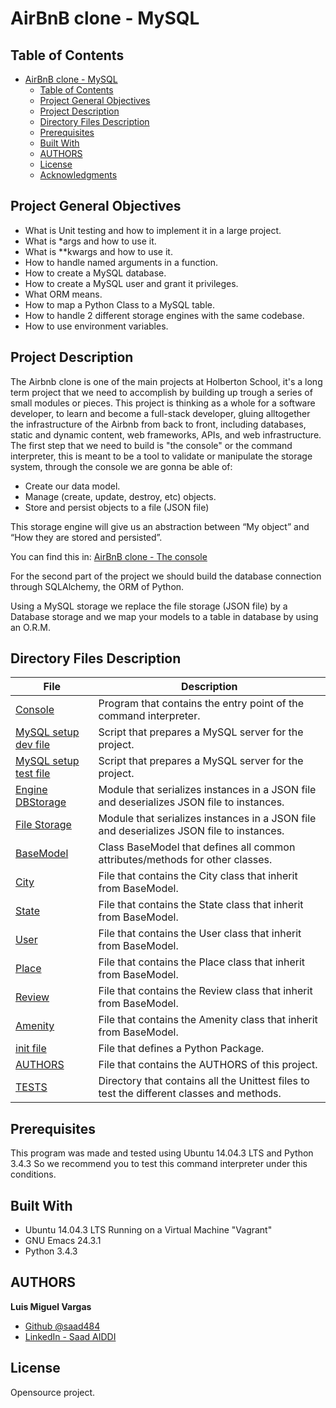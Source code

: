 # AirBnB clone - MySQL


## Table of Contents

- [AirBnB clone - MySQL](#airbnb-clone---mysql)
  - [Table of Contents](#table-of-contents)
  - [Project General Objectives](#project-general-objectives)
  - [Project Description](#project-description)
  - [Directory Files Description](#directory-files-description)
  - [Prerequisites](#prerequisites)
  - [Built With](#built-with)
  - [AUTHORS](#authors)
  - [License](#license)
  - [Acknowledgments](#acknowledgments)

## Project General Objectives

* What is Unit testing and how to implement it in a large project.
* What is *args and how to use it.
* What is **kwargs and how to use it.
* How to handle named arguments in a function.
* How to create a MySQL database.
* How to create a MySQL user and grant it privileges.
* What ORM means.
* How to map a Python Class to a MySQL table.
* How to handle 2 different storage engines with the same codebase.
* How to use environment variables.

## Project Description

The Airbnb clone is one of the main projects at Holberton School, it's a long term project that we need to accomplish by building up trough a series of small modules or pieces. This project is thinking as a whole for a software developer, to learn and become a full-stack developer, gluing alltogether the infrastructure of the Airbnb from back to front, including databases, static and dynamic content, web frameworks, APIs, and web infrastructure.
The first step that we need to build is "the console" or the command interpreter, this is meant to be a tool to validate or manipulate the storage system, through the console we are gonna be able of:
* Create our data model.
* Manage (create, update, destroy, etc) objects.
* Store and persist objects to a file (JSON file)

This storage engine will give us an abstraction between “My object” and “How they are stored and persisted”.

You can find this in: [AirBnB clone - The console](https://github.com/luismvargasg/AirBnB_clone)

For the second part of the project we should build the database connection through SQLAlchemy, the ORM of Python.

Using a MySQL storage we replace the file storage (JSON file) by a Database storage and we map your models to a table in database by using an O.R.M.

## Directory Files Description

| **File** | **Description** |
|----------|-----------------|
| [Console](./console.py) | Program that contains the entry point of the command interpreter. |
| [MySQL setup dev file](./setup_mysql_dev.sql) | Script that prepares a MySQL server for the project. |
| [MySQL setup test file](./setup_mysql_test.sql) | Script that prepares a MySQL server for the project. |
| [Engine DBStorage](./models/engine/db_storage.py) | Module that serializes instances in a JSON file and deserializes JSON file to instances. |
| [File Storage](./models/engine/db_storage.py) | Module that serializes instances in a JSON file and deserializes JSON file to instances. |
| [BaseModel](./models/base_model.py) | Class BaseModel that defines all common attributes/methods for other classes. |
| [City](./models/city.py) | File that contains the City class that inherit from BaseModel. |
| [State](./models/state.py) | File that contains the State class that inherit from BaseModel. |
| [User](./models/user.py) | File that contains the User class that inherit from BaseModel. |
| [Place](./models/place.py) | File that contains the Place class that inherit from BaseModel. |
| [Review](./models/review.py) | File that contains the Review class that inherit from BaseModel. |
| [Amenity](./models/amenity.py) | File that contains the Amenity class that inherit from BaseModel. |
| [init file](./models/__init__.py) | File that defines a Python Package. |
| [AUTHORS](./AUTHORS) | File that contains the AUTHORS of this project. |
| [TESTS](./tests) | Directory that contains all the Unittest files to test the different classes and methods. |

## Prerequisites

This program was made and tested using Ubuntu 14.04.3 LTS and Python 3.4.3 So we recommend you to test this command interpreter under this conditions.

## Built With

* Ubuntu 14.04.3 LTS Running on a Virtual Machine "Vagrant"
* GNU Emacs 24.3.1
* Python 3.4.3

## AUTHORS

**Luis Miguel Vargas**

* [Github @saad484](https://github.com/saad484)
* [LinkedIn - Saad AIDDI](https://www.linkedin.com/in/saad484/)

## License

Opensource project.
